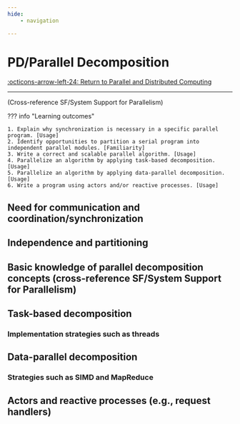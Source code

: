 ```yaml
---
hide:
    - navigation 

---
```


# PD/Parallel Decomposition

[:octicons-arrow-left-24: Return to Parallel and Distributed Computing](/Bodies-of-Knowledge/Parallel-Distributed/)

---

(Cross-reference SF/System Support for Parallelism)

??? info "Learning outcomes"

    1. Explain why synchronization is necessary in a specific parallel program. [Usage]
    2. Identify opportunities to partition a serial program into independent parallel modules. [Familiarity]
    3. Write a correct and scalable parallel algorithm. [Usage]
    4. Parallelize an algorithm by applying task-based decomposition. [Usage]
    5. Parallelize an algorithm by applying data-parallel decomposition. [Usage]
    6. Write a program using actors and/or reactive processes. [Usage]

## Need for communication and coordination/synchronization

## Independence and partitioning

## Basic knowledge of parallel decomposition concepts (cross-reference SF/System Support for Parallelism)

## Task-based decomposition

### Implementation strategies such as threads

## Data-parallel decomposition

### Strategies such as SIMD and MapReduce

## Actors and reactive processes (e.g., request handlers)
